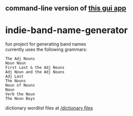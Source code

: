 command-line version of [this gui app](https://github.com/pizzaboy314/indie-band-name-generator)
---

# indie-band-name-generator
fun project for generating band names   
currently uses the following grammars:   
```Adj Noun
The Adj Nouns
Noun Noun
First Last & the Adj Nouns
Adj Noun and the Adj Nouns
Adj Last
The Nouns
Noun of Nouns
Noun
Verb the Noun
The Noun Boys
```
dictionary wordlist files at [/dictionary files](https://github.com/pizzaboy314/indie-band-name-generator/tree/master/dictionary%20files)
